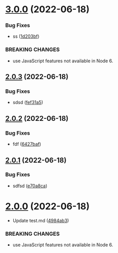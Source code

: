 # [3.0.0](https://github.com/sarafpradumna/Test-repo/compare/v2.0.3...v3.0.0) (2022-06-18)


### Bug Fixes

* ss ([1d203bf](https://github.com/sarafpradumna/Test-repo/commit/1d203bf989ab21839ae69a344c12ab12bc8ae622))


### BREAKING CHANGES

* use JavaScript features not available in Node 6.



## [2.0.3](https://github.com/sarafpradumna/Test-repo/compare/v2.0.2...v2.0.3) (2022-06-18)


### Bug Fixes

* sdsd ([fef31a5](https://github.com/sarafpradumna/Test-repo/commit/fef31a5b6075079afa5ed0846f2cea8f786d8b7a))



## [2.0.2](https://github.com/sarafpradumna/Test-repo/compare/v2.0.1...v2.0.2) (2022-06-18)


### Bug Fixes

* fdf ([6427baf](https://github.com/sarafpradumna/Test-repo/commit/6427baf96b549a59cf70ab702f5d95cd7210496c))



## [2.0.1](https://github.com/sarafpradumna/Test-repo/compare/v2.0.0...v2.0.1) (2022-06-18)


### Bug Fixes

* sdfsd ([e70a8ca](https://github.com/sarafpradumna/Test-repo/commit/e70a8cab49c81b3d76e5ae7950db08b1a9d46885))



# [2.0.0](https://github.com/sarafpradumna/Test-repo/compare/v1.0.0...v2.0.0) (2022-06-18)


* Update test.md ([4984ab3](https://github.com/sarafpradumna/Test-repo/commit/4984ab3b5b8dbd7f0593b10dc58865c185f69361))


### BREAKING CHANGES

* use JavaScript features not available in Node 6.



